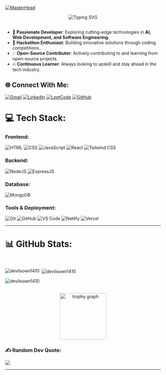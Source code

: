 [![MasterHead](./your-header-image-name.png)](https://github.com/devilsown1410)
<br>



<div align="center" width="100%">
<img src="https://readme-typing-svg.demolab.com?font=Fira+Code&size=35&pause=1000&center=true&vCenter=true&random=false&width=435&height=60&lines=Hi%2C+I'm+Rahul+Singh" alt="Typing SVG" />
</div>

<br>

- 🚀 **Passionate Developer**: Exploring cutting-edge technologies in **AI, Web Development, and Software Engineering**.
- 🎯 **Hackathon Enthusiast**: Building innovative solutions through coding competitions.
- 💡 **Open-Source Contributor**: Actively contributing to and learning from open-source projects.
- 🔥 **Continuous Learner**: Always looking to upskill and stay ahead in the tech industry.

## 🌐 Connect With Me:
[![Gmail](https://img.shields.io/badge/Gmail-D14836?logo=gmail&logoColor=white)](mailto:rahulsingh231841@gmail.com)
[![LinkedIn](https://img.shields.io/badge/LinkedIn-0077B5?logo=linkedin&logoColor=white)](https://www.linkedin.com/in/rahul-b498a9250/)
[![LeetCode](https://img.shields.io/badge/LeetCode-FFA116?logo=leetcode&logoColor=black)](https://leetcode.com/rahul_1910)
[![GitHub](https://img.shields.io/badge/GitHub-100000?style=for-the-badge&logo=github&logoColor=white)](https://github.com/devilsown1410)

# 💻 Tech Stack:

### Frontend:
![HTML](https://img.shields.io/badge/HTML5-E34F26?style=for-the-badge&logo=html5&logoColor=white)
![CSS](https://img.shields.io/badge/CSS3-1572B6?style=for-the-badge&logo=css3&logoColor=white)
![JavaScript](https://img.shields.io/badge/JavaScript-F7DF1E?style=for-the-badge&logo=javascript&logoColor=black)
![React](https://img.shields.io/badge/React-20232A?style=for-the-badge&logo=react&logoColor=61DAFB)
![Tailwind CSS](https://img.shields.io/badge/Tailwind_CSS-38B2AC?style=for-the-badge&logo=tailwind-css&logoColor=white)

### Backend:
![NodeJS](https://img.shields.io/badge/Node.js-43853D?style=for-the-badge&logo=node.js&logoColor=white)
![ExpressJS](https://img.shields.io/badge/Express.js-404D59?style=for-the-badge)

### Database:
![MongoDB](https://img.shields.io/badge/MongoDB-4EA94B?style=for-the-badge&logo=mongodb&logoColor=white)

### Tools & Deployment:
![Git](https://img.shields.io/badge/GIT-E44C30?style=for-the-badge&logo=git&logoColor=white)
![GitHub](https://img.shields.io/badge/GitHub-100000?style=for-the-badge&logo=github&logoColor=white)
![VS Code](https://img.shields.io/badge/Visual_Studio_Code-0078D4?style=for-the-badge&logo=visual%20studio%20code&logoColor=white)
![Netlify](https://img.shields.io/badge/Netlify-00C7B7?style=for-the-badge&logo=netlify&logoColor=white)
![Vercel](https://img.shields.io/badge/Vercel-000000?style=for-the-badge&logo=vercel&logoColor=white)

---

# 📊 GitHub Stats:
<br/>
<p><img align="left" src="https://github-readme-stats.vercel.app/api/top-langs?username=devilsown1410&show_icons=true&locale=en&layout=compact&theme=tokyonight" alt="devilsown1410" /></p>

<p>&nbsp;<img align="center" src="https://github-readme-stats.vercel.app/api?username=devilsown1410&show_icons=true&locale=en&theme=tokyonight" alt="devilsown1410" /></p>

<p><img align="center" src="https://github-readme-streak-stats.herokuapp.com/?user=devilsown1410&theme=tokyonight" alt="devilsown1410" /></p>

<br>
<div align="center">
  <img src="https://github-profile-trophy.vercel.app?username=devilsown1410&theme=dracula&column=-1&row=1&margin-w=8&margin-h=8&no-bg=false&no-frame=false&order=4" height="150" alt="trophy graph"  />
</div>

### ✍️ Random Dev Quote:
![](https://quotes-github-readme.vercel.app/api?type=vertical&theme=radical)

---
